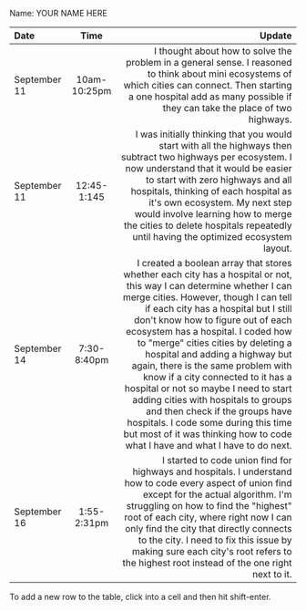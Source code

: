 Name: YOUR NAME HERE

| Date         |     Time     |                                                                                                                                                                                                                                                                                                                                                                                                                                                                                                                                                                                                                                                                          Update |
|:-------------|:------------:|--------------------------------------------------------------------------------------------------------------------------------------------------------------------------------------------------------------------------------------------------------------------------------------------------------------------------------------------------------------------------------------------------------------------------------------------------------------------------------------------------------------------------------------------------------------------------------------------------------------------------------------------------------------------------------:|
| September 11 | 10am-10:25pm |                                                                                                                                                                                                                                                                                                                                                                                                                                               I thought about how to solve the problem in a general sense. I reasoned to think about mini ecosystems of which cities can connect. Then starting a one hospital add as many possible if they can take the place of two highways. |
| September 11 | 12:45-1:145  |                                                                                                                                                                                                                                                                                  I was initially thinking that you would start with all the highways then subtract two highways per ecosystem. I now understand that it would be easier to start with zero highways and all hospitals, thinking of each hospital as it's own ecosystem. My next step would involve learning how to merge the cities to delete hospitals repeatedly until having the optimized ecosystem layout. |
| September 14 | 7:30-8:40pm  | I created a boolean array that stores whether each city has a hospital or not, this way I can determine whether I can merge cities. However, though I can tell if each city has a hospital but I still don't know how to figure out of each ecosystem has a hospital. I coded how to "merge" cities cities by deleting a hospital and adding a highway but again, there is the same problem with know if a city connected to it has a hospital or not so maybe I need to start adding cities with hospitals to groups and then check if the groups have hospitals. I code some during this time but most of it was thinking how to code what I have and what I have to do next. |
| September 16 | 1:55-2:31pm  |                                                                                                                                                                                                                                                              I started to code union find for highways and hospitals. I understand how to code every aspect of union find except for the actual algorithm. I'm struggling on how to find the "highest" root of each city, where right now I can only find the city that directly connects to the city. I need to fix this issue by making sure each city's root refers to the highest root instead of the one right next to it. |


To add a new row to the table, click into a cell and then hit shift-enter.